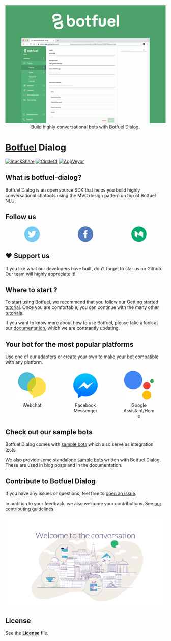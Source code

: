 <center>
<img src="./.github/assets/botfuel-overview.gif" title="Botfuel overview animated image">
Build highly conversational bots with Botfuel Dialog.
</center>

# <a href="https://www.botfuel.io" alt="Botfuel website">Botfuel</a> Dialog

[![StackShare](https://img.shields.io/badge/tech-stack-0690fa.svg?style=flat)](https://stackshare.io/botfuel/botfuel-dialog)
[![CircleCI](https://circleci.com/gh/Botfuel/botfuel-dialog.svg?style=svg)](https://circleci.com/gh/Botfuel/botfuel-dialog)
[![AppVeyor](https://ci.appveyor.com/api/projects/status/135uxjm0eextpwg5?svg=true)](https://ci.appveyor.com/project/botfuel/botfuel-dialog)

## What is botfuel-dialog?

Botfuel Dialog is an open source SDK that helps you build highly conversational chatbots using the MVC design pattern on top of Botfuel NLU.

## Follow us
<div style="display:flex; justify-content: space-around;">
  <a href="" target="_blank" alt="Twitter"><img src="./.github/assets/social-twitter.png" title="Twitter"></a>
  <a href="" target="_blank" alt="Facebook"><img src="./.github/assets/social-facebook.png" title="Facebook"></a>
  <a href="" target="_blank" alt="Medium"><img src="./.github/assets/social-medium.png" title="Medium"></a>
</div>

## ❤ Support us

If you like what our developers have built, don't forget to star us on Github. Our team will highly appreciate it!

## Where to start ?

To start using Botfuel, we recommend that you follow our <a href="https://tutorials.botfuel.io/#/codelab/getting-started?step=1" target="_blank">Getting started tutorial</a>. Once you are comfortable, you can continue with the many other <a href="https://tutorials.botfuel.io" target="_blank">tutorials</a>.

If you want to know more about how to use Botfuel, please take a look at our <a href="https://docs.botfuel.io/" target="_blank">documentation</a>, which we are constantly updating.

## Your bot for the most popular platforms

Use one of our adapters or create your own to make your bot compatible with any platform.

<div style="display:flex; justify-content:space-around">
  <div style="width: 20%; text-align:center;">
    <img src="./.github/assets/adapter-web.png">
    Webchat
  </div>
  <div style="width: 20%; text-align:center;">
    <img src="./.github/assets/adapter-messenger.png">
    Facebook Messenger
  </div>
  <div style="width: 20%; text-align:center;">
    <img src="./.github/assets/adapter-assistant.png">
    Google Assistant/Home
  </div>
</div>

## Check out our sample bots

Botfuel Dialog comes with <a href="https://github.com/Botfuel/botfuel-dialog/tree/master/packages" target="_blankk">sample bots</a> which also serve as integration tests.

We also provide some standalone <a href="https://github.com/topics/botfuel-demo" target="_blank">sample bots</a> written with Botfuel Dialog. These are used in blog posts and in the documentation.

## Contribute to Botfuel Dialog

If you have any issues or questions, feel free to [open an issue](https://github.com/Botfuel/botfuel-dialog/issues).

In addition to your feedback, we also welcome your contributions. See [our contributing guidelines](./CONTRIBUTING.md).

<center>
  <img src="./.github/assets/welcome-to-the-conversation.jpeg">
</center>


## License

See the [**License**](LICENSE.md) file.
